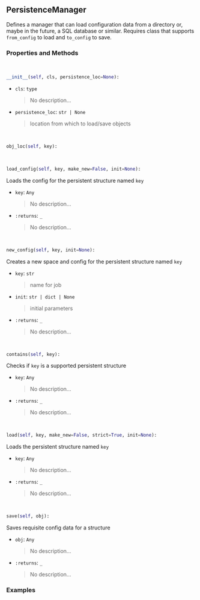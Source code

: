 ## <a id="McUtils.Scaffolding.Persistence.PersistenceManager">PersistenceManager</a>
Defines a manager that can load configuration data from a directory
or, maybe in the future, a SQL database or similar.
Requires class that supports `from_config` to load and `to_config` to save.

### Properties and Methods
<a id="McUtils.Scaffolding.Persistence.PersistenceManager.__init__" class="docs-object-method">&nbsp;</a>
```python
__init__(self, cls, persistence_loc=None): 
```

- `cls`: `type`
    >No description...
- `persistence_loc`: `str | None`
    >location from which to load/save objects

<a id="McUtils.Scaffolding.Persistence.PersistenceManager.obj_loc" class="docs-object-method">&nbsp;</a>
```python
obj_loc(self, key): 
```

<a id="McUtils.Scaffolding.Persistence.PersistenceManager.load_config" class="docs-object-method">&nbsp;</a>
```python
load_config(self, key, make_new=False, init=None): 
```
Loads the config for the persistent structure named `key`
- `key`: `Any`
    >No description...
- `:returns`: `_`
    >No description...

<a id="McUtils.Scaffolding.Persistence.PersistenceManager.new_config" class="docs-object-method">&nbsp;</a>
```python
new_config(self, key, init=None): 
```
Creates a new space and config for the persistent structure named `key`
- `key`: `str`
    >name for job
- `init`: `str | dict | None`
    >initial parameters
- `:returns`: `_`
    >No description...

<a id="McUtils.Scaffolding.Persistence.PersistenceManager.contains" class="docs-object-method">&nbsp;</a>
```python
contains(self, key): 
```
Checks if `key` is a supported persistent structure
- `key`: `Any`
    >No description...
- `:returns`: `_`
    >No description...

<a id="McUtils.Scaffolding.Persistence.PersistenceManager.load" class="docs-object-method">&nbsp;</a>
```python
load(self, key, make_new=False, strict=True, init=None): 
```
Loads the persistent structure named `key`
- `key`: `Any`
    >No description...
- `:returns`: `_`
    >No description...

<a id="McUtils.Scaffolding.Persistence.PersistenceManager.save" class="docs-object-method">&nbsp;</a>
```python
save(self, obj): 
```
Saves requisite config data for a structure
- `obj`: `Any`
    >No description...
- `:returns`: `_`
    >No description...

### Examples


